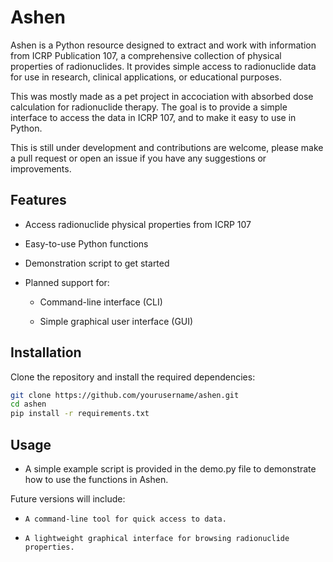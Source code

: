 # Ashen

Ashen is a Python resource designed to extract and work with information from ICRP Publication 107, a comprehensive collection of physical properties of radionuclides. It provides simple access to radionuclide data for use in research, clinical applications, or educational purposes.

This was mostly made as a pet project in accociation with absorbed dose calculation for radionuclide therapy. The goal is to provide a simple interface to access the data in ICRP 107, and to make it easy to use in Python.

This is still under development and contributions are welcome, please make a pull request or open an issue if you have any suggestions or improvements.

## Features

- Access radionuclide physical properties from ICRP 107

- Easy-to-use Python functions

- Demonstration script to get started

- Planned support for:

    - Command-line interface (CLI)

    - Simple graphical user interface (GUI)

## Installation

Clone the repository and install the required dependencies:
```bash
git clone https://github.com/yourusername/ashen.git
cd ashen
pip install -r requirements.txt
```
## Usage

- A simple example script is provided in the demo.py file to demonstrate how to use the functions in Ashen.

Future versions will include:

-     A command-line tool for quick access to data.

-     A lightweight graphical interface for browsing radionuclide properties.

